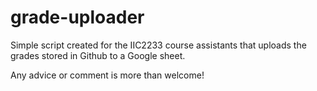 # grade-uploader
Simple script created for the IIC2233 course assistants that uploads the grades stored in Github to a Google sheet.

Any advice or comment is more than welcome!
